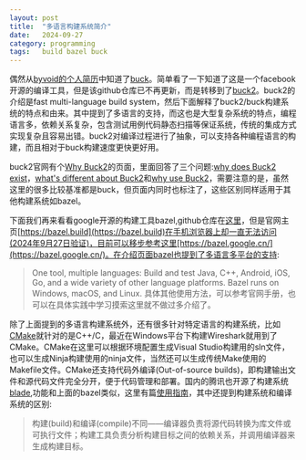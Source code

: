 ```yaml
---
layout: post
title:  "多语言构建系统简介"
date:   2024-09-27
category: programming
tags:   build bazel buck
---
```


偶然从[byvoid的个人简历](https://byvoid.com/en/resume/)中知道了[buck](https://github.com/facebook/buck)。简单看了一下知道了这是一个facebook开源的编译工具，但是该github仓库已不再更新，而是转移到了[buck2](https://github.com/facebook/buck2)。buck2的介绍是fast multi-language build system，然后下面解释了buck2/buck构建系统的特点和由来。其中提到了多语言的支持，而这也是大型复杂系统的特点，编程语言多，依赖关系复杂，包含测试用例代码静态扫描等保证系统，传统的集成方式实现复杂且容易出错。buck2对编译过程进行了抽象，可以支持各种编程语言的构建，而且相对于buck构建速度更快更好用。

buck2官网有个[Why Buck2](https://buck2.build/docs/about/why/)的页面，里面回答了三个问题:[why does Buck2 exist](https://buck2.build/docs/about/why/#why-does-buck2-exist)，[what's different about Buck2](https://buck2.build/docs/about/why/#whats-different-about-buck2)和[why use Buck2](https://buck2.build/docs/about/why/#why-use-buck2)，需要注意的是，虽然这里的很多比较基准都是buck，但页面内同时也标注了，这些区别同样适用于其他构建系统如bazel。

下面我们再来看看google开源的构建工具bazel,github仓库在[这里](https://github.com/bazelbuild/bazel)，但是官网主页[https://bazel.build](https://bazel.build)在手机浏览器上却一直无法访问(2024年9月27日验证)，目前可以移步参考这里[https://bazel.google.cn/](https://bazel.google.cn/)。在介绍页面bazel也提到了多语言多平台的支持:
> One tool, multiple languages: Build and test Java, C++, Android, iOS, Go, and a wide variety of other language platforms. Bazel runs on Windows, macOS, and Linux.
具体其他使用方法，可以参考官网手册，也可以在具体实践中学习摸索这里就不做过多介绍了。

除了上面提到的多语言构建系统外，还有很多针对特定语言的构建系统，比如[CMake](https://cmake.org/)就针对的是C++/C，最近在Windows平台下构建Wireshark就用到了CMake。CMake在这里可以根据环境配置生成Visual Studio构建用的sln文件，也可以生成Ninja构建使用的ninja文件，当然还可以生成传统Make使用的Makefile文件。CMake还支持代码外编译(Out-of-source builds)，即构建输出文件和源代码文件完全分开，便于代码管理和部署。国内的腾讯也开源了构建系统[blade](https://github.com/chen3feng/blade-build),功能和上面的bazel类似，这里有篇[使用指南](https://zzy979.github.io/posts/blade-build-tool/)，其中还提到构建系统和编译系统的区别:
> 构建(build)和编译(compile)不同——编译器负责将源代码转换为库文件或可执行文件；构建工具负责分析构建目标之间的依赖关系，并调用编译器来生成构建目标。